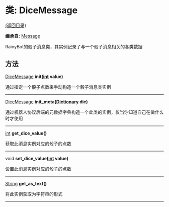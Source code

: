 # 类: DiceMessage  
[(返回目录)](README.md)  
  
**继承自:** [Message](Message.md)  
  
RainyBot的骰子消息类，其实例记录了与一个骰子消息相关的各类数据  
  
## 方法 
  
[DiceMessage](DiceMessage.md) **init([int](https://docs.godotengine.org/en/latest/classes/class_int.html) value)**  
  
通过指定一个骰子点数来手动构造一个骰子消息类实例  
  
---  
  
[DiceMessage](DiceMessage.md) **init_meta([Dictionary](https://docs.godotengine.org/en/latest/classes/class_dictionary.html) dic)**  
  
通过机器人协议后端的元数据字典构造一个此类的实例，仅当你知道自己在做什么时才使用  
  
---  
  
[int](https://docs.godotengine.org/en/latest/classes/class_int.html) **get_dice_value()**  
  
获取此消息实例对应的骰子的点数  
  
---  
  
void **set_dice_value([int](https://docs.godotengine.org/en/latest/classes/class_int.html) value)**  
  
设置此消息实例对应的骰子的点数  
  
---  
  
[String](https://docs.godotengine.org/en/latest/classes/class_string.html) **get_as_text()**  
  
将此实例获取为字符串的形式  
  
---  
  

